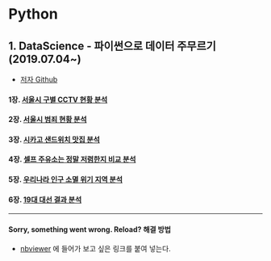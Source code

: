 # Python

## 1. DataScience - 파이썬으로 데이터 주무르기 (2019.07.04~)
* [저자 Github](https://github.com/PinkWink/DataScience)

#### 1장. [서울시 구별 CCTV 현황 분석](https://nbviewer.jupyter.org/github/GiSeok-Hong/Python/blob/master/DataScience/source_code/01-1.%20%EC%84%9C%EC%9A%B8%EC%8B%9C%20%EA%B5%AC%EB%B3%84%20CCTV%20%ED%98%84%ED%99%A9%20%EB%B6%84%EC%84%9D.ipynb)

#### 2장. [서울시 범죄 현황 분석](https://nbviewer.jupyter.org/github/GiSeok-Hong/Python/blob/master/DataScience/source_code/02-1.%20%EC%84%9C%EC%9A%B8%EC%8B%9C%20%EB%B2%94%EC%A3%84%20%ED%98%84%ED%99%A9%20%EB%B6%84%EC%84%9D.ipynb)

#### 3장. [시카고 샌드위치 맛집 분석](https://nbviewer.jupyter.org/github/GiSeok-Hong/Python/blob/master/DataScience/source_code/03-1.%20%EC%8B%9C%EC%B9%B4%EA%B3%A0%20%EC%83%8C%EB%93%9C%EC%9C%84%EC%B9%98%20%EB%A7%9B%EC%A7%91%20%EB%B6%84%EC%84%9D.ipynb)

#### 4장. [셀프 주유소는 정말 저렴한지 비교 분석](https://nbviewer.jupyter.org/github/GiSeok-Hong/Python/blob/master/DataScience/source_code/04-1.%20%EC%85%80%ED%94%84%20%EC%A3%BC%EC%9C%A0%EC%86%8C%EB%8A%94%20%EC%A0%95%EB%A7%90%20%EC%A0%80%EB%A0%B4%ED%95%9C%EC%A7%80%20%EB%B9%84%EA%B5%90%20%EB%B6%84%EC%84%9D.ipynb)

#### 5장. [우리나라 인구 소멸 위기 지역 분석](https://nbviewer.jupyter.org/github/GiSeok-Hong/Python/blob/master/DataScience/source_code/05-1.%20%EC%9A%B0%EB%A6%AC%EB%82%98%EB%9D%BC%20%EC%9D%B8%EA%B5%AC%20%EC%86%8C%EB%A9%B8%20%EC%9C%84%EA%B8%B0%20%EC%A7%80%EC%97%AD%20%EB%B6%84%EC%84%9D.ipynb)

#### 6장. [19대 대선 결과 분석](https://nbviewer.jupyter.org/github/GiSeok-Hong/Python/blob/master/DataScience/source_code/06-1.%2019%EB%8C%80%20%EB%8C%80%EC%84%A0%20%EA%B2%B0%EA%B3%BC%20%EB%B6%84%EC%84%9D.ipynb)

***
#### Sorry, something went wrong. Reload? 해결 방법
* [nbviewer](https://nbviewer.jupyter.org/) 에 들어가 보고 싶은 링크를 붙여 넣는다.
